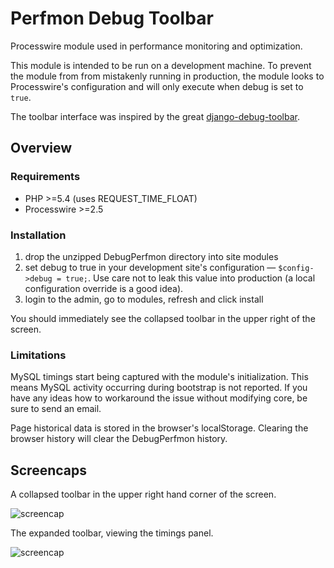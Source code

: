 # Perfmon Debug Toolbar

Processwire module used in performance monitoring and optimization.

This module is intended to be run on a development machine. To prevent the module from  from mistakenly running in production, the module looks to Processwire's configuration and will only execute when debug is set to `true`.

The toolbar interface was inspired by the great [django-debug-toolbar](https://github.com/django-debug-toolbar/django-debug-toolbar).

## Overview

### Requirements

* PHP >=5.4 (uses REQUEST\_TIME\_FLOAT)
* Processwire >=2.5 

### Installation

1. drop the unzipped DebugPerfmon directory into site modules
2. set debug to true in your development site's configuration — `$config->debug = true;`. Use care not to leak this value into production (a local configuration override is a good idea).
2. login to the admin, go to modules, refresh and click install

You should immediately see the collapsed toolbar in the upper right of the screen.

### Limitations

MySQL timings start being captured with the module's initialization. This means MySQL activity occurring during bootstrap is not reported. If you have any ideas how to workaround the issue without modifying core, be sure to send an email.

Page historical data is stored in the browser's localStorage. Clearing the browser history will clear the DebugPerfmon history.

## Screencaps

A collapsed toolbar in the upper right hand corner of the screen.

![screencap](https://www.keene.edu/assets/images/1515012246422/original/)

The expanded toolbar, viewing the timings panel.

![screencap](https://www.keene.edu/assets/images/1515012273090/original/)
